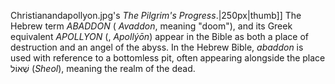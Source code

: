 Christianandapollyon.jpg's _The Pilgrim's Progress_.|250px|thumb]] The Hebrew term _ABADDON_ ( _Avaddon_, meaning "doom"), and its Greek equivalent _APOLLYON_ (, _Apollýōn_) appear in the Bible as both a place of destruction and an angel of the abyss. In the Hebrew Bible, _abaddon_ is used with reference to a bottomless pit, often appearing alongside the place שְׁאוֹל (_Sheol_), meaning the realm of the dead.

